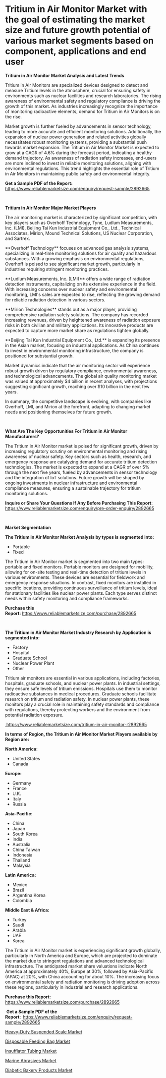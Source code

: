 <p><h1>Tritium in Air Monitor Market with the goal of estimating the market size and future growth potential of various market segments based on component, applications and end user</h1></p><p><strong>Tritium in Air Monitor Market Analysis and Latest Trends</strong></p>
<p><p>Tritium in Air Monitors are specialized devices designed to detect and measure Tritium levels in the atmosphere, crucial for ensuring safety in environments such as nuclear facilities and research laboratories. The rising awareness of environmental safety and regulatory compliance is driving the growth of this market. As industries increasingly recognize the importance of monitoring radioactive elements, demand for Tritium in Air Monitors is on the rise.</p><p>Market growth is further fueled by advancements in sensor technology, leading to more accurate and efficient monitoring solutions. Additionally, the expansion of nuclear power generation and related activities globally necessitates robust monitoring systems, providing a substantial push towards market expansion. The Tritium in Air Monitor Market is expected to grow at a CAGR of 4.6% during the forecast period, indicating a healthy demand trajectory. As awareness of radiation safety increases, end-users are more inclined to invest in reliable monitoring solutions, aligning with environmental regulations. This trend highlights the essential role of Tritium in Air Monitors in maintaining public safety and environmental integrity.</p></p>
<p><strong>Get a Sample PDF of the Report:&nbsp;</strong> <a href="https://www.reliablemarketsize.com/enquiry/request-sample/2892665?utm_campaign=2005&utm_medium=2&utm_source=Github&utm_content=ia&utm_term=15032025&utm_id=tritium-in-air-monitor">https://www.reliablemarketsize.com/enquiry/request-sample/2892665</a></p>
<p>&nbsp;</p>
<p><strong>Tritium in Air Monitor Major Market Players</strong></p>
<p><p>The air monitoring market is characterized by significant competition, with key players such as Overhoff Technology, Tyne, Ludlum Measurements, Inc. (LMI), Beijing Tai Kun Industrial Equipment Co., Ltd., Technical Associates, Mirion, Mound Technical Solutions, US Nuclear Corporation, and Sartrex.</p><p>**Overhoff Technology** focuses on advanced gas analysis systems, specializing in real-time monitoring solutions for air quality and hazardous substances. With a growing emphasis on environmental regulations, Overhoff is poised to see significant market growth, particularly in industries requiring stringent monitoring practices.</p><p>**Ludlum Measurements, Inc. (LMI)** offers a wide range of radiation detection instruments, capitalizing on its extensive experience in the field. With increasing concerns over nuclear safety and environmental monitoring, LMI's sales are expected to rise, reflecting the growing demand for reliable radiation detection in various sectors.</p><p>**Mirion Technologies** stands out as a major player, providing comprehensive radiation safety solutions. The company has recorded increasing revenues, driven by heightened awareness of radiation exposure risks in both civilian and military applications. Its innovative products are expected to capture more market share as regulations tighten globally.</p><p>**Beijing Tai Kun Industrial Equipment Co., Ltd.** is expanding its presence in the Asian market, focusing on industrial applications. As China continues to invest in environmental monitoring infrastructure, the company is positioned for substantial growth.</p><p>Market dynamics indicate that the air monitoring sector will experience robust growth driven by regulatory compliance, environmental awareness, and technological advancements. The global air quality monitoring market was valued at approximately $4 billion in recent analyses, with projections suggesting significant growth, reaching over $10 billion in the next few years.</p><p>In summary, the competitive landscape is evolving, with companies like Overhoff, LMI, and Mirion at the forefront, adapting to changing market needs and positioning themselves for future growth.</p></p>
<p>&nbsp;</p>
<p><strong>What Are The Key Opportunities For Tritium in Air Monitor Manufacturers?</strong></p>
<p><p>The Tritium in Air Monitor market is poised for significant growth, driven by increasing regulatory scrutiny on environmental monitoring and rising awareness of nuclear safety. Key sectors such as health, research, and emergency response are catalyzing demand for accurate tritium detection technologies. The market is expected to expand at a CAGR of over 5% through the next five years, fueled by advancements in sensor technology and the integration of IoT solutions. Future growth will be shaped by ongoing investments in nuclear infrastructure and environmental compliance measures, ensuring a sustainable trajectory for tritium monitoring solutions.</p></p>
<p><strong>Inquire or Share Your Questions If Any Before Purchasing This Report:</strong> <a href="https://www.reliablemarketsize.com/enquiry/pre-order-enquiry/2892665?utm_campaign=2005&utm_medium=2&utm_source=Github&utm_content=ia&utm_term=15032025&utm_id=tritium-in-air-monitor">https://www.reliablemarketsize.com/enquiry/pre-order-enquiry/2892665</a></p>
<p>&nbsp;</p>
<p><strong>Market Segmentation</strong></p>
<p><strong>The Tritium in Air Monitor Market Analysis by types is segmented into:</strong></p>
<p><ul><li>Portable</li><li>Fixed</li></ul></p>
<p><p>The Tritium in Air Monitor market is segmented into two main types: portable and fixed monitors. Portable monitors are designed for mobility, allowing for on-site testing and real-time detection of tritium levels in various environments. These devices are essential for fieldwork and emergency response situations. In contrast, fixed monitors are installed in specific locations, providing continuous surveillance of tritium levels, ideal for stationary facilities like nuclear power plants. Each type serves distinct needs within safety monitoring and compliance frameworks.</p></p>
<p><strong>Purchase this Report:&nbsp;</strong><a href="https://www.reliablemarketsize.com/purchase/2892665?utm_campaign=2005&utm_medium=2&utm_source=Github&utm_content=ia&utm_term=15032025&utm_id=tritium-in-air-monitor">https://www.reliablemarketsize.com/purchase/2892665</a></p>
<p>&nbsp;</p>
<p><strong>The Tritium in Air Monitor Market Industry Research by Application is segmented into:</strong></p>
<p><ul><li>Factory</li><li>Hospital</li><li>Graduate School</li><li>Nuclear Power Plant</li><li>Other</li></ul></p>
<p><p>Tritium air monitors are essential in various applications, including factories, hospitals, graduate schools, and nuclear power plants. In industrial settings, they ensure safe levels of tritium emissions. Hospitals use them to monitor radioactive substances in medical procedures. Graduate schools facilitate research on tritium and radiation safety. In nuclear power plants, these monitors play a crucial role in maintaining safety standards and compliance with regulations, thereby protecting workers and the environment from potential radiation exposure.</p></p>
<p><a href="https://www.reliablemarketsize.com/tritium-in-air-monitor-r2892665?utm_campaign=2005&utm_medium=2&utm_source=Github&utm_content=ia&utm_term=15032025&utm_id=tritium-in-air-monitor">&nbsp;https://www.reliablemarketsize.com/tritium-in-air-monitor-r2892665</a></p>
<p><strong>In terms of Region, the Tritium in Air Monitor Market Players available by Region are:</strong></p>
<p>
    <p> <strong> North America: </strong>
        <ul>
            <li>United States</li>
            <li>Canada</li>
        </ul>
        </p> 
    <p> <strong> Europe: </strong>
        <ul>
            <li>Germany</li>
            <li>France</li>
            <li>U.K.</li>
            <li>Italy</li>
            <li>Russia</li>
        </ul>
        </p> 
    <p> <strong> Asia-Pacific: </strong>
        <ul>
            <li>China</li>
            <li>Japan</li>
            <li>South Korea</li>
            <li>India</li>
            <li>Australia</li>
            <li>China Taiwan</li>
            <li>Indonesia</li>
            <li>Thailand</li>
            <li>Malaysia</li>
        </ul>
        </p> 
    <p> <strong> Latin America: </strong>
        <ul>
            <li>Mexico</li>
            <li>Brazil</li>
            <li>Argentina Korea</li>
            <li>Colombia</li>
        </ul>
        </p> 
    <p> <strong> Middle East & Africa: </strong>
        <ul>
            <li>Turkey</li>
            <li>Saudi</li>
            <li>Arabia</li>
            <li>UAE</li>
            <li>Korea</li>
        </ul>
    </p>
    </p>
<p><p>The Tritium in Air Monitor market is experiencing significant growth globally, particularly in North America and Europe, which are projected to dominate the market due to stringent regulations and advanced technological infrastructure. The anticipated market share valuations indicate North America at approximately 40%, Europe at 30%, followed by Asia-Pacific (APAC) at 20%, with China accounting for about 10%. The increasing focus on environmental safety and radiation monitoring is driving adoption across these regions, particularly in industrial and research applications.</p></p>
<p><strong>Purchase this Report: </strong><a href="https://www.reliablemarketsize.com/purchase/2892665?utm_campaign=2005&utm_medium=2&utm_source=Github&utm_content=ia&utm_term=15032025&utm_id=tritium-in-air-monitor">https://www.reliablemarketsize.com/purchase/2892665</a></p>
<p>&nbsp;<strong>Get a Sample PDF of the Report:&nbsp;&nbsp;</strong><a href="https://www.reliablemarketsize.com/enquiry/request-sample/2892665?utm_campaign=2005&utm_medium=2&utm_source=Github&utm_content=ia&utm_term=15032025&utm_id=tritium-in-air-monitor">https://www.reliablemarketsize.com/enquiry/request-sample/2892665</a></p>
<p><strong></strong></p>
<p><p><a href="https://github.com/monacaquddus/Market-Research-Report-List-1/blob/main/heavy-duty-suspended-scale-market.md?utm_campaign=2005&utm_medium=2&utm_source=Github&utm_content=ia&utm_term=15032025&utm_id=tritium-in-air-monitor">Heavy-Duty Suspended Scale Market</a></p><p><a href="https://github.com/andulanick3/Market-Research-Report-List-1/blob/main/disposable-feeding-bag-market.md?utm_campaign=2005&utm_medium=2&utm_source=Github&utm_content=ia&utm_term=15032025&utm_id=tritium-in-air-monitor">Disposable Feeding Bag Market</a></p><p><a href="https://github.com/kakeryttri0c/Market-Research-Report-List-1/blob/main/insufflator-tubing-market.md?utm_campaign=2005&utm_medium=2&utm_source=Github&utm_content=ia&utm_term=15032025&utm_id=tritium-in-air-monitor">Insufflator Tubing Market</a></p><p><a href="https://github.com/owaysusing/Market-Research-Report-List-1/blob/main/marine-abrasives-market.md?utm_campaign=2005&utm_medium=2&utm_source=Github&utm_content=ia&utm_term=15032025&utm_id=tritium-in-air-monitor">Marine Abrasives Market</a></p><p><a href="https://github.com/mgapeak/Market-Research-Report-List-1/blob/main/diabetic-bakery-products-market.md?utm_campaign=2005&utm_medium=2&utm_source=Github&utm_content=ia&utm_term=15032025&utm_id=tritium-in-air-monitor">Diabetic Bakery Products Market</a></p></p>